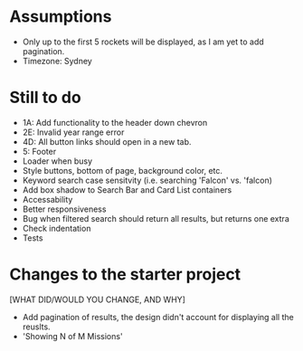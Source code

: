 # Assumptions
- Only up to the first 5 rockets will be displayed, as I am yet to add pagination.
- Timezone: Sydney

# Still to do
- 1A: Add functionality to the header down chevron
- 2E: Invalid year range error
- 4D: All button links should open in a new tab.
- 5: Footer
- Loader when busy
- Style buttons, bottom of page, background color, etc.
- Keyword search case sensitvity (i.e. searching 'Falcon' vs. 'falcon)
- Add box shadow to Search Bar and Card List containers
- Accessability
- Better responsiveness
- Bug when filtered search should return all results, but returns one extra
- Check indentation
- Tests


# Changes to the starter project

[WHAT DID/WOULD YOU CHANGE, AND WHY]
- Add pagination of results, the design didn't account for displaying all the reuslts.
- 'Showing N of M Missions'
